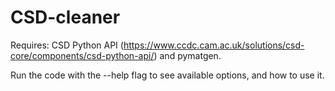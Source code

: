 # CSD-cleaner

Requires: CSD Python API (https://www.ccdc.cam.ac.uk/solutions/csd-core/components/csd-python-api/) and pymatgen.

Run the code with the --help flag to see available options, and how to use it.
